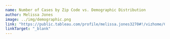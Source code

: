 ```yaml
---
name: Number of Cases by Zip Code vs. Demographic Distribution
author: Melissa Jones
image: ../img/demographic.png
link: "https://public.tableau.com/profile/melissa.jones3270#!/vizhome/Corona-virusCasesinMilwaukeeCityWI-AnExplorationofRacialDemographicsandDiseaseCtd_/Dashboard2"
linkTarget: "_blank"
---
```

